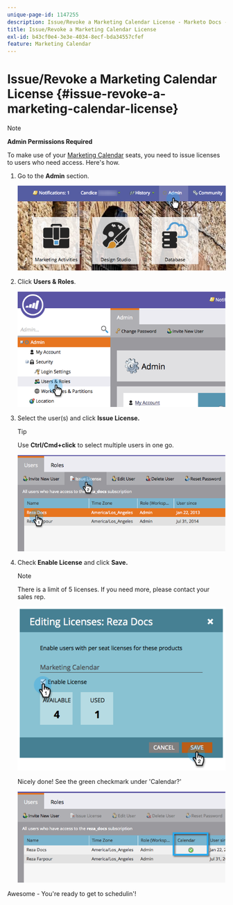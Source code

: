 ```yaml
---
unique-page-id: 1147255
description: Issue/Revoke a Marketing Calendar License - Marketo Docs - Product Documentation
title: Issue/Revoke a Marketing Calendar License
exl-id: b43cf0e4-3e3e-4034-8ecf-bda34557cfef
feature: Marketing Calendar
---
```

# Issue/Revoke a Marketing Calendar License {#issue-revoke-a-marketing-calendar-license}

>[!NOTE]
>
>**Admin Permissions Required**

To make use of your [Marketing Calendar](/help/marketo/product-docs/core-marketo-concepts/marketing-calendar/understanding-the-calendar/navigating-the-marketing-calendar.md) seats, you need to issue licenses to users who need access. Here's how.

1. Go to the **Admin** section.

   ![](assets/adminhand.png)

1. Click **Users & Roles**.

   ![](assets/2.png)

1. Select the user(s) and click **Issue License.**

   >[!TIP]
   >
   >Use **Ctrl/Cmd+click** to select multiple users in one go.

   ![](assets/3.png)

1. Check **Enable License** and click **Save.**

   >[!NOTE]
   >
   >There is a limit of 5 licenses. If you need more, please contact your sales rep.

   ![](assets/4.png)

   Nicely done! See the green checkmark under 'Calendar?'

   ![](assets/5.png)

Awesome - You're ready to get to schedulin'!
